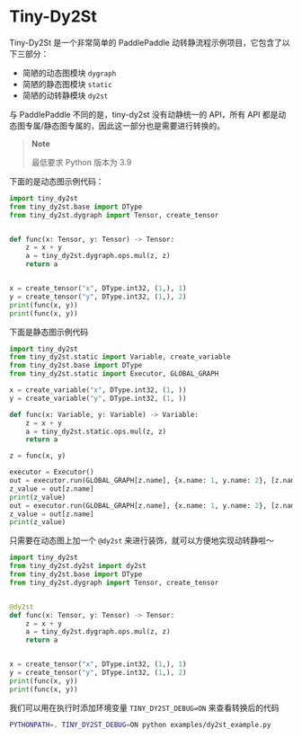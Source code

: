 # Tiny-Dy2St

Tiny-Dy2St 是一个非常简单的 PaddlePaddle 动转静流程示例项目，它包含了以下三部分：

- 简陋的动态图模块 `dygraph`
- 简陋的静态图模块 `static`
- 简陋的动转静模块 `dy2st`

与 PaddlePaddle 不同的是，tiny-dy2st 没有动静统一的 API，所有 API 都是动态图专属/静态图专属的，因此这一部分也是需要进行转换的。

> **Note**
>
> 最低要求 Python 版本为 3.9

下面的是动态图示例代码：

```python
import tiny_dy2st
from tiny_dy2st.base import DType
from tiny_dy2st.dygraph import Tensor, create_tensor


def func(x: Tensor, y: Tensor) -> Tensor:
    z = x + y
    a = tiny_dy2st.dygraph.ops.mul(z, z)
    return a


x = create_tensor("x", DType.int32, (1,), 1)
y = create_tensor("y", DType.int32, (1,), 2)
print(func(x, y))
print(func(x, y))
```

下面是静态图示例代码

```python
import tiny_dy2st
from tiny_dy2st.static import Variable, create_variable
from tiny_dy2st.base import DType
from tiny_dy2st.static import Executor, GLOBAL_GRAPH

x = create_variable("x", DType.int32, (1, ))
y = create_variable("y", DType.int32, (1, ))

def func(x: Variable, y: Variable) -> Variable:
    z = x + y
    a = tiny_dy2st.static.ops.mul(z, z)
    return a

z = func(x, y)

executor = Executor()
out = executor.run(GLOBAL_GRAPH[z.name], {x.name: 1, y.name: 2}, [z.name])
z_value = out[z.name]
print(z_value)
out = executor.run(GLOBAL_GRAPH[z.name], {x.name: 1, y.name: 2}, [z.name])
z_value = out[z.name]
print(z_value)
```

只需要在动态图上加一个 `@dy2st` 来进行装饰，就可以方便地实现动转静啦～

```python
import tiny_dy2st
from tiny_dy2st.dy2st import dy2st
from tiny_dy2st.base import DType
from tiny_dy2st.dygraph import Tensor, create_tensor


@dy2st
def func(x: Tensor, y: Tensor) -> Tensor:
    z = x + y
    a = tiny_dy2st.dygraph.ops.mul(z, z)
    return a


x = create_tensor("x", DType.int32, (1,), 1)
y = create_tensor("y", DType.int32, (1,), 2)
print(func(x, y))
print(func(x, y))
```

我们可以用在执行时添加环境变量 `TINY_DY2ST_DEBUG=ON` 来查看转换后的代码

```bash
PYTHONPATH=. TINY_DY2ST_DEBUG=ON python examples/dy2st_example.py
```

